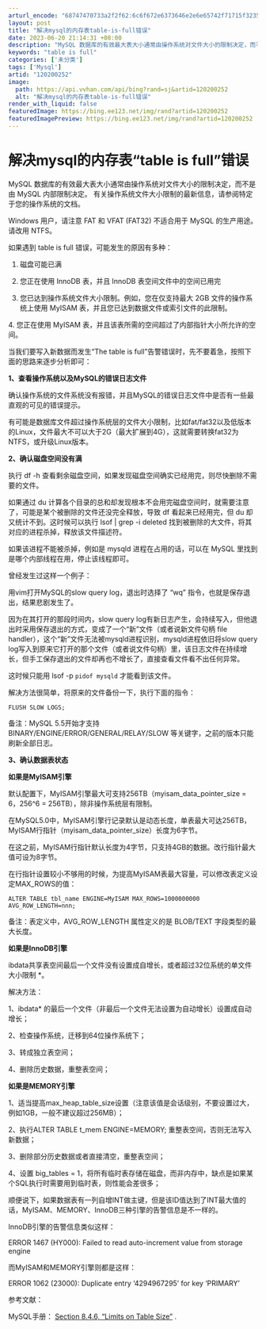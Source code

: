 ```yaml
---
arturl_encode: "68747470733a2f2f62:6c6f672e6373646e2e6e65742f71715f32353531383032392f:61727469636c652f64657461696c732f313230323030323532"
layout: post
title: "解决mysql的内存表table-is-full错误"
date: 2023-06-20 21:14:31 +08:00
description: "MySQL 数据库的有效最大表大小通常由操作系统对文件大小的限制决定，而不是由 MySQL 内部限制"
keywords: "table is full"
categories: ['未分类']
tags: ['Mysql']
artid: "120200252"
image:
  path: https://api.vvhan.com/api/bing?rand=sj&artid=120200252
  alt: "解决mysql的内存表table-is-full错误"
render_with_liquid: false
featuredImage: https://bing.ee123.net/img/rand?artid=120200252
featuredImagePreview: https://bing.ee123.net/img/rand?artid=120200252
---
```


# 解决mysql的内存表“table is full”错误

MySQL 数据库的有效最大表大小通常由操作系统对文件大小的限制决定，而不是由 MySQL 内部限制决定。 有关操作系统文件大小限制的最新信息，请参阅特定于您的操作系统的文档。

Windows 用户，请注意 FAT 和 VFAT (FAT32) 不适合用于 MySQL 的生产用途。 请改用 NTFS。

如果遇到 table is full 错误，可能发生的原因有多种：

1. 磁盘可能已满

2. 您正在使用 InnoDB 表，并且 InnoDB 表空间文件中的空间已用完

3. 您已达到操作系统文件大小限制。例如，您在仅支持最大 2GB 文件的操作系统上使用 MyISAM 表，并且您已达到数据文件或索引文件的此限制。

4. 您正在使用 MyISAM 表，并且该表所需的空间超过了内部指针大小所允许的空间。

当我们要写入新数据而发生“The table is full”告警错误时，先不要着急，按照下面的思路来逐步分析即可：
  
**1、查看操作系统以及MySQL的错误日志文件**
  
确认操作系统的文件系统没有报错，并且MySQL的错误日志文件中是否有一些最直观的可见的错误提示。
  
有可能是数据库文件超过操作系统层的文件大小限制，比如fat/fat32以及低版本的Linux，文件最大不可以大于2G（最大扩展到4G），这就需要转换fat32为NTFS，或升级Linux版本。

**2、确认磁盘空间没有满**
  
执行 df -h 查看剩余磁盘空间，如果发现磁盘空间确实已经用完，则尽快删除不需要的文件。

如果通过 du 计算各个目录的总和却发现根本不会用完磁盘空间时，就需要注意了，可能是某个被删除的文件还没完全释放，导致 df 看起来已经用完，但 du 却又统计不到。这时候可以执行 lsof | grep -i deleted 找到被删除的大文件，将其对应的进程杀掉，释放该文件描述符。

如果该进程不能被杀掉，例如是 mysqld 进程在占用的话，可以在 MySQL 里找到是哪个内部线程在用，停止该线程即可。

曾经发生过这样一个例子：
  
用vim打开MySQL的slow query log，退出时选择了 “wq” 指令，也就是保存退出，结果悲剧发生了。
  
因为在其打开的那段时间内，slow query log有新日志产生，会持续写入，但他退出时采用保存退出的方式，变成了一个“新”文件（或者说新文件句柄 file handler），这个“新”文件无法被mysqld进程识别，mysqld进程依旧将slow query log写入到原来它打开的那个文件（或者说文件句柄）里，该日志文件在持续增长，但手工保存退出的文件却再也不增长了，直接查看文件看不出任何异常。
  
这时候只能用
lsof -p
`pidof mysqld`
才能看到该文件。
  
解决方法很简单，将原来的文件备份一下，执行下面的指令：

```
FLUSH SLOW LOGS;

```

备注：MySQL 5.5开始才支持 BINARY/ENGINE/ERROR/GENERAL/RELAY/SLOW 等关键字，之前的版本只能刷新全部日志。

**3、确认数据表状态**

**如果是MyISAM引擎**

默认配置下，MyISAM引擎最大可支持256TB（myisam\_data\_pointer\_size = 6，256^6 = 256TB），除非操作系统层有限制。
  
在MySQL5.0中，MyISAM引擎行记录默认是动态长度，单表最大可达256TB，MyISAM行指针（myisam\_data\_pointer\_size）长度为6字节。
  
在这之前，MyISAM行指针默认长度为4字节，只支持4GB的数据。改行指针最大值可设为8字节。
  
在行指针设置较小不够用的时候，为提高MyISAM表最大容量，可以修改表定义设定MAX\_ROWS的值：

```
ALTER TABLE tbl_name ENGINE=MyISAM MAX_ROWS=1000000000 AVG_ROW_LENGTH=nnn;

```

备注：表定义中，AVG\_ROW\_LENGTH 属性定义的是 BLOB/TEXT 字段类型的最大长度。

**如果是InnoDB引擎**

ibdata共享表空间最后一个文件没有设置成自增长，或者超过32位系统的单文件大小限制
*。
  
解决方法：
  
1、ibdata*
的最后一个文件（非最后一个文件无法设置为自动增长）设置成自动增长；
  
2、检查操作系统，迁移到64位操作系统下；
  
3、转成独立表空间；
  
4、删除历史数据，重整表空间；

**如果是MEMORY引擎**

1、适当提高max\_heap\_table\_size设置（注意该值是会话级别，不要设置过大，例如1GB，一般不建议超过256MB）；
  
2、执行ALTER TABLE t\_mem ENGINE=MEMORY; 重整表空间，否则无法写入新数据；
  
3、删除部分历史数据或者直接清空，重整表空间；
  
4、设置 big\_tables = 1，将所有临时表存储在磁盘，而非内存中，缺点是如果某个SQL执行时需要用到临时表，则性能会差很多；

顺便说下，如果数据表有一列自增INT做主键，但是该ID值达到了INT最大值的话，MyISAM、MEMORY、InnoDB三种引擎的告警信息是不一样的。
  
InnoDB引擎的告警信息类似这样：
  
ERROR 1467 (HY000): Failed to read auto-increment value from storage engine

而MyISAM和MEMORY引擎则都是这样：
  
ERROR 1062 (23000): Duplicate entry ‘4294967295’ for key ‘PRIMARY’

参考文献：

MySQL手册：
[Section 8.4.6, “Limits on Table Size”](https://dev.mysql.com/doc/refman/8.0/en/table-size-limit.html)
.